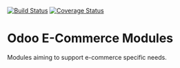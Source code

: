 [![Build Status](https://travis-ci.org/OCA/e-commerce.svg?branch=7.0)](https://travis-ci.org/OCA/e-commerce)
[![Coverage Status](https://coveralls.io/repos/OCA/e-commerce/badge.png?branch=7.0)](https://coveralls.io/r/OCA/e-commerce?branch=7.0)

Odoo E-Commerce Modules
=======================

Modules aiming to support e-commerce specific needs.
